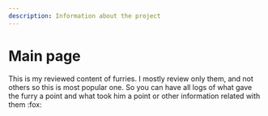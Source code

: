 ```yaml
---
description: Information about the project
---
```


# Main page

This is my reviewed content of furries. I mostly review only them, and not others so this is most popular one. So you can have all logs of what gave the furry a point and what took him a point or other information related with them :fox:
